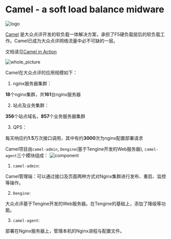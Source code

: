 Camel - a soft load balance midware
================

![logo](https://raw.githubusercontent.com/leonindy/camel/master/camel-admin/src/main/webapp/assets/images/camel_logo_blue.png)

[Camel](https://github.com/leonindy/camel) 是大众点评开发的软负载一体解决方案，承担了F5硬负载层后的软负载工作。Camel已成为大众点评网络流量中必不可缺的一层。

文档请见[Camel in Action](http://leonindy.coding.me/camel/)

![whole_picture](https://raw.githubusercontent.com/leonindy/camel/master/camel-admin/src/main/webapp/assets/images/whole_picture.png)

Camel在大众点评的应用规模如下：

1. nginx服务器集群：

  **18**个nginx集群，共**161**台nginx服务器

2. 站点及业务集群：

  **356**个站点域名，**857**个业务服务器集群

3. QPS：

  每天响应约**1.5**万次接口调用，其中有约**3000**次为nginx配置部署请求


Camel项目由`camel-admin`, `Dengine`\(基于Tengine开发的Web服务器\), `camel-agent`三个模块组成：
![component](https://raw.githubusercontent.com/leonindy/camel/master/camel-admin/src/main/webapp/assets/images/component.png)

1. `camel-admin`:

  Camel管理端：可以通过接口及页面两种方式对Nginx集群进行发布、重启、监控等操作。

2. `Dengine`:

  大众点评基于Tengine开发的Web服务器。在Tengine的基础上，添加了降级等功能。

3. `camel-agent`:

  部署在Nginx服务器上，管理本机的Nginx进程与配置文件。